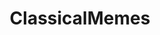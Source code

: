---
title: ClassicalMemes
crosslinks:
- trains
- cats
- surrealmemes
- choralmusic
- musicmemes
- livven
- classicalmusic
---